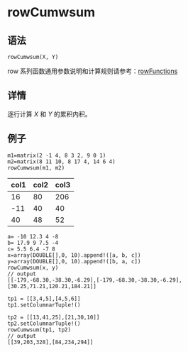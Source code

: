 # rowCumwsum

## 语法

`rowCumwsum(X, Y)`

row 系列函数通用参数说明和计算规则请参考：[rowFunctions](../themes/rowFunctions.html)

## 详情

逐行计算 *X* 和 *Y* 的累积内积。

## 例子

```
m1=matrix(2 -1 4, 8 3 2, 9 0 1)
m2=matrix(8 11 10, 8 17 4, 14 6 4)
rowCumwsum(m1, m2)
```

| col1 | col2 | col3 |
| --- | --- | --- |
| 16 | 80 | 206 |
| -11 | 40 | 40 |
| 40 | 48 | 52 |

```
a= -10 12.3 4 -8
b= 17.9 9 7.5 -4
c= 5.5 6.4 -7 8
x=array(DOUBLE[],0, 10).append!([a, b, c])
y=array(DOUBLE[],0, 10).append!([b, a, c])
rowCumwsum(x, y)
// output
[[-179,-68.30,-38.30,-6.29],[-179,-68.30,-38.30,-6.29],[30.25,71.21,120.21,184.21]]

tp1 = [[3,4,5],[4,5,6]]
tp1.setColumnarTuple!()

tp2 = [[13,41,25],[21,30,10]]
tp2.setColumnarTuple!()
rowCumwsum(tp1, tp2)
// output
[[39,203,328],[84,234,294]]
```

